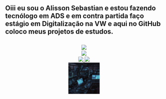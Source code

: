 ## Oiii eu sou o Alisson Sebastian e estou fazendo tecnólogo em ADS e em contra partida faço estágio em Digitalização na VW e aqui no GitHub coloco meus projetos de estudos.
<div align="center">
  
  ##
 
<div> 
  <a href="https://www.instagram.com/alissonsartorii/" target="_blank"><img src="https://img.shields.io/badge/-Instagram-%23E4405F?style=for-the-badge&logo=instagram&logoColor=white" target="_blank" width="150em"></a>
  <br>
  <a href="https://www.linkedin.com/in/alisson-sartori-ba3a58253" target="_blank"><img src="https://img.shields.io/badge/-LinkedIn-%230077B5?style=for-the-badge&logo=linkedin&logoColor=white" target="_blank" width="150em"></a> 
  
  <div>
  <a href="[https://github.com/4lisson0](https://github.com/4lisson0)"> 
  <img height="209em" src="https://github-readme-stats.vercel.app/api?username=4lisson0&show_icons=true&theme=tokyonight&include_all_commits=true&count_private=true"/>
  <img height="200em" src="https://github-readme-stats.vercel.app/api/top-langs/?username=4lisson0&layout=compact&langs_count=16&theme=tokyonight"/>
</div>

 <img src="https://github.com/4lisson0/4lisson0/blob/2f7041370cbbd7949b99106ec0422431d8364484/68747470733a2f2f692e70696e696d672e636f6d2f6f726967696e616c732f63362f33632f61652f63363363616531333434373636663134643964313834653561616665643036352e676966.gif" width="100em">
